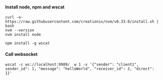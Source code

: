#### Install node, npm and wscat
```
curl -o- https://raw.githubusercontent.com/creationix/nvm/v0.33.0/install.sh | bash
nvm --version
nvm install node

npm install -g wscat
```

#### Call websocket
```
wscat -c ws://localhost:9989/  w 1 -x '{"sender": "client1", sender_id": 1, "message": "helloWorld", "receiver_id": 2, "direct": 1}'
```